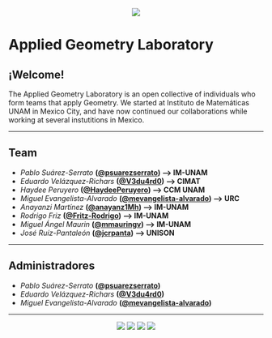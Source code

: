 <p align="center">
   <img src="https://avatars.githubusercontent.com/u/57973110?s=400&u=0eaba53235f986d782982683c1c9392154d7419d&v=4">
</p>

#  Applied Geometry Laboratory

## ¡Welcome!

The Applied Geometry Laboratory is an open collective of individuals who form teams that apply Geometry.
We started at Instituto de Matemáticas UNAM in Mexico City, and have now continued our collaborations while working at several instutitions in Mexico. 

_____

## Team

 * *Pablo Suárez-Serrato* **([@psuarezserrato](https://github.com/psuarezserrato)) --> IM-UNAM**
 * *Eduardo Velázquez-Richars* **([@V3du4rd0](https://github.com/V3du4rd0)) --> CIMAT**
 * *Haydee Peruyero* **([@HaydeePeruyero](https://github.com/HaydeePeruyero)) --> CCM UNAM**   
 * *Miguel Evangelista-Alvarado* **([@mevangelista-alvarado](https://github.com/mevangelista-alvarado)) --> URC**
 * *Anayanzi Martínez* **([@anayanz1Mh](https://github.com/anayanz1Mh)) --> IM-UNAM**
 * *Rodrigo Friz* **([@Fritz-Rodrigo](https://github.com/Fritz-Rodrigo)) --> IM-UNAM**
 * *Miguel Ángel Maurin* **([@mmauringv](https://github.com/mmauringv)) --> IM-UNAM**
 * *José Ruíz-Pantaleón* **([@jcrpanta](https://github.com/jcrpanta)) --> UNISON**

_____

## Administradores

 * *Pablo Suárez-Serrato* **([@psuarezserrato](https://github.com/psuarezserrato))**
 * *Eduardo Velázquez-Richars* **([@V3du4rd0](https://github.com/V3du4rd0))**
 * *Miguel Evangelista-Alvarado* **([@mevangelista-alvarado](https://github.com/mevangelista-alvarado))**

_____  

<p align="center">
  <img src="https://github.com/appliedgeometry/.github/assets/28746720/5a21175f-0397-4b39-afc2-4fa5614648f8">
       
  <img src="https://github.com/appliedgeometry/.github/assets/28746720/81cb4cba-71b9-46af-a323-46d9035978d6">
       
  <img src="https://www.matmor.unam.mx/themes/custom/basis/img/logos-footer-ccm.png">

  <img src="https://github.com/appliedgeometry/.github/assets/28746720/13af1203-a560-4813-975e-425a141919ab">
</p>


